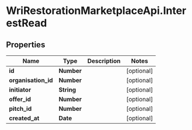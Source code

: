 # WriRestorationMarketplaceApi.InterestRead

## Properties
Name | Type | Description | Notes
------------ | ------------- | ------------- | -------------
**id** | **Number** |  | [optional] 
**organisation_id** | **Number** |  | [optional] 
**initiator** | **String** |  | [optional] 
**offer_id** | **Number** |  | [optional] 
**pitch_id** | **Number** |  | [optional] 
**created_at** | **Date** |  | [optional] 



